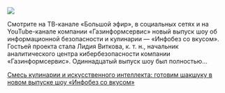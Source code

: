 <!--2025-06-26 12:05:14-->
<div class="yb">
  <div class="rss habr"><img src="https://habrastorage.org/getpro/habr/upload_files/ea2/6a3/471/ea26a3471792ce3a36af60df016347e9.png" /><p>Смотрите на ТВ-канале «Большой эфир», в социальных сетях и на YouTube-канале компании «Газинформсервис» новый выпуск шоу об информационной безопасности и кулинарии — «Инфобез со вкусом». Гостьей проекта стала Лидия Виткова, к.&nbsp;т.&nbsp;н., начальник аналитического центра кибербезопасности компании «Газинформсервис». Одиннадцатый выпуск шоу был полностью... <p class="titl"><a href="https://habr.com/ru/companies/gaz-is/news/922190/?utm_source=habrahabr&utm_medium=rss&utm_campaign=922190">Смесь кулинарии и искусственного интеллекта: готовим шакшуку в новом выпуске шоу «Инфобез со вкусом»</a></p></div>
</div>
